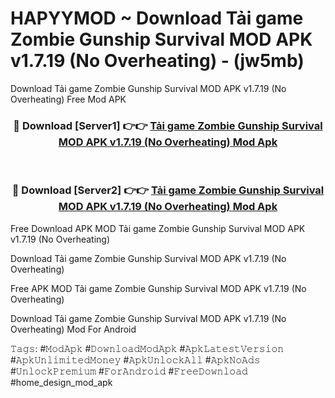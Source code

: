 # HAPYYMOD ~ Download Tải game Zombie Gunship Survival MOD APK v1.7.19 (No Overheating) - (jw5mb)
Download Tải game Zombie Gunship Survival MOD APK v1.7.19 (No Overheating) Free Mod APK

<div align="center">
<h3>🔴 Download [Server1] 👉👉 <a href="https://apk-comot.site?title=Tải_game_Zombie_Gunship_Survival_MOD_APK_v1.7.19_(No_Overheating)">Tải game Zombie Gunship Survival MOD APK v1.7.19 (No Overheating) Mod Apk</a></h3><br>

<h3>🔴 Download [Server2] 👉👉 <a href="https://apk-comot.site?title=Tải_game_Zombie_Gunship_Survival_MOD_APK_v1.7.19_(No_Overheating)">Tải game Zombie Gunship Survival MOD APK v1.7.19 (No Overheating) Mod Apk</a></h3>
</div>


Free Download APK MOD Tải game Zombie Gunship Survival MOD APK v1.7.19 (No Overheating)

Download Tải game Zombie Gunship Survival MOD APK v1.7.19 (No Overheating) 

Free APK MOD Tải game Zombie Gunship Survival MOD APK v1.7.19 (No Overheating) 

Download Tải game Zombie Gunship Survival MOD APK v1.7.19 (No Overheating) Mod For Android

𝚃𝚊𝚐𝚜: #𝙼𝚘𝚍𝙰𝚙𝚔 #𝙳𝚘𝚠𝚗𝚕𝚘𝚊𝚍𝙼𝚘𝚍𝙰𝚙𝚔 #𝙰𝚙𝚔𝙻𝚊𝚝𝚎𝚜𝚝𝚅𝚎𝚛𝚜𝚒𝚘𝚗 #𝙰𝚙𝚔𝚄𝚗𝚕𝚒𝚖𝚒𝚝𝚎𝚍𝙼𝚘𝚗𝚎𝚢 #𝙰𝚙𝚔𝚄𝚗𝚕𝚘𝚌𝚔𝙰𝚕𝚕 #𝙰𝚙𝚔𝙽𝚘𝙰𝚍𝚜 #𝚄𝚗𝚕𝚘𝚌𝚔𝙿𝚛𝚎𝚖𝚒𝚞𝚖 #𝙵𝚘𝚛𝙰𝚗𝚍𝚛𝚘𝚒𝚍 #𝙵𝚛𝚎𝚎𝙳𝚘𝚠𝚗𝚕𝚘𝚊𝚍 #home_design_mod_apk
